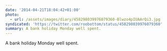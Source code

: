 ```yaml
---
date: '2014-04-21T18:04:42+01:00'
photo:
  - url: /assets/images/diary/458298039976079360-Blwzo4pIUAArQi3.jpg
syndicated: 'https://twitter.com/roobottom/status/458298039976079360'
summary: A bank holiday Monday well spent.
---
```

A bank holiday Monday well spent. 
